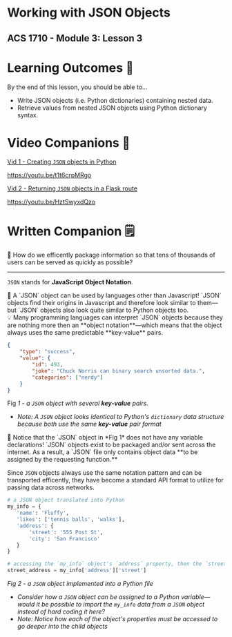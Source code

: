 # Working with JSON Objects

## ACS 1710 - Module 3: Lesson 3

# Learning Outcomes 💫

By the end of this lesson, you should be able to...

- Write JSON objects (i.e. Python dictionaries) containing nested data.
- Retrieve values from nested JSON objects using Python dictionary syntax.

# Video Companions 🎥

[Vid 1 - Creating `JSON` objects in Python](https://file.notion.so/f/f/6004cc36-d69e-461f-a1c5-8e5078ac8f6b/3dc7b9d7-e726-446e-af99-d96b51921a0f/11_JSON.mov?table=block&id=2217a171-86fc-4225-8817-8aed6ab69b50&spaceId=6004cc36-d69e-461f-a1c5-8e5078ac8f6b&expirationTimestamp=1728064800000&signature=HFVYwWo3eUUZDUZaC6YEDJUfXxN0WGLJ6P1SIqIVqrw&downloadName=11_JSON.mov)

https://youtu.be/t1t6crpMRgo

[Vid 2 - Returning `JSON` objects in a Flask route](https://file.notion.so/f/f/6004cc36-d69e-461f-a1c5-8e5078ac8f6b/491014e3-67e4-48f6-a672-ceabdefb296a/12_JSON_Route.mov?table=block&id=baf6fc02-2472-4e1f-a975-c7fd2c8c11be&spaceId=6004cc36-d69e-461f-a1c5-8e5078ac8f6b&expirationTimestamp=1728064800000&signature=-G616wNhVlg_v02bD3_CQ6F3CWbxWLhW2B8IU2vlLWQ&downloadName=12_JSON_Route.mov)

https://youtu.be/HztSwyxdQzo

<!-- # Exercises 💪

Complete the exercise in [this repl.it](https://repl.it/team/WebArchitecture/Module-302DictionariesPractice) and submit your work. -->

# Written Companion 🗒

<aside>
🤔 How do we efficently package information so that tens of thousands of users can be served as quickly as possible?

</aside>

---

`JSON` stands for **JavaScript Object Notation**. 

<aside>
🚨 A `JSON` object can be used by languages other than Javascript! `JSON` objects find their origins in Javascript and therefore look similar to them—but `JSON` objects also look quite similar to Python objects too.

</aside>

<aside>
💡 Many programming languages can interpret `JSON` objects because they are nothing more then an **object notation**—which means that the object always uses the same predictable **key-value** pairs.

</aside>

```json
{
	"type": "success",
	"value": {
		"id": 493,
		"joke": "Chuck Norris can binary search unsorted data.",
		"categories": ["nerdy"]
	}
}
```

Fig *1 - a `JSON` object with several **key-value** pairs.*

- *Note: A `JSON` object looks identical to Python's `dictionary` data structure because both use the same **key-value** pair format*

<aside>
🚨 Notice that the `JSON` object in *Fig 1* does not have any variable declarations! `JSON` objects exist to be packaged and/or sent across the internet. As a result, a `JSON` file only contains object data **to be assigned by the requesting function.**

</aside>

Since `JSON` objects always use the same notation pattern and can be transported efficently, they have become a standard API format to utilize for passing data across networks.

```python
# a JSON object translated into Python
my_info = {
   'name': 'Fluffy',
   'likes': ['tennis balls', 'walks'],
   'address': {
       'street': '555 Post St',
       'city': 'San Francisco'
   }
}

# accessing the `my_info` object's `address` property, then the `street` property
street_address = my_info['address']['street']
```

*Fig 2 - a `JSON` object implemented into a Python file*

- *Consider how a `JSON` object can be assigned to a Python variable—would it be possible to import the `my_info` data from a `JSON` object instead of hard coding it here?*
- *Note: Notice how each of the object's properties must be accessed to go deeper into the child objects*
